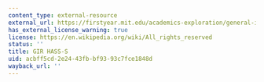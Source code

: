 ```yaml
---
content_type: external-resource
external_url: https://firstyear.mit.edu/academics-exploration/general-institute-requirements-girs/humanities-arts-and-social-sciences-hass-requirement/
has_external_license_warning: true
license: https://en.wikipedia.org/wiki/All_rights_reserved
status: ''
title: GIR HASS-S
uid: acbff5cd-2e24-43fb-bf93-93c7fce1848d
wayback_url: ''
---
```

